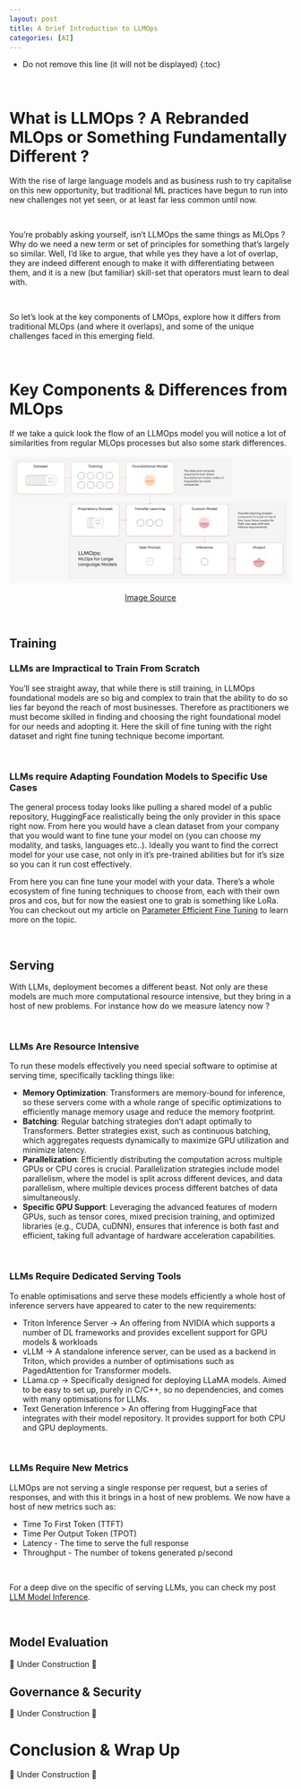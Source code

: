 ```yaml
---
layout: post
title: A brief Introduction to LLMOps
categories: [AI]
---
```



* Do not remove this line (it will not be displayed)
{:toc}

<br>

# What is LLMOps ? A Rebranded MLOps or Something Fundamentally Different ?

With the rise of large language models and as business rush to try capitalise on this new opportunity, but traditional ML practices have begun to run into new challenges not yet seen, or at least far less common until now.

<br>

You’re probably asking yourself, isn’t LLMOps the same things as MLOps ? Why do we need a new term or set of principles for something that’s largely so similar. Well, I’d like to argue, that while yes they have a lot of overlap, they are indeed different enough to make it with differentiating between them, and it is a new (but familiar) skill-set that operators must learn to deal with. 

<br>

So let’s look at the key components of LMOps, explore how it differs from traditional MLOps (and where it overlaps), and some of the unique challenges faced in this emerging field.

<br>

# Key Components & Differences from MLOps 

If we take a quick look the flow of an LLMOps model you will notice a lot of similarities from regular MLOps processes but also some stark differences. 

<img src="/images/llm-ops/llm-ops-flow.png" alt="LLMOps Flow"/>
<p align="center">
  <a href="https://valohai.com/blog/llmops/">Image Source</a>
</p>

<br>

## Training

### LLMs are Impractical to Train From Scratch

You’ll see straight away, that while there is still training, in LLMOps foundational models are so big and complex to train that the ability to do so lies far beyond the reach of most businesses. Therefore as practitioners we must become skilled in finding and choosing the right foundational model for our needs and adopting it. Here the skill of fine tuning with the right dataset and right fine tuning technique become important. 

<br>

### LLMs require Adapting Foundation Models to Specific Use Cases

The general process today looks like pulling a shared model of a public repository, HuggingFace  realistically being the only provider in this space right now. From here you would have a clean dataset from your company that you would want to fine tune your model on (you can choose my modality, and tasks, languages etc..). Ideally you want to find the correct model for your use case, not only in it’s pre-trained abilities but for it’s size so you can it run cost effectively. 

From here you can fine tune your model with your data. There’s a whole ecosystem of fine tuning techniques to choose from, each with their own pros and cos, but for now the easiest one to grab is something like LoRa. You can checkout out my article on [Parameter Efficient Fine Tuning](../model-fine-tuning/) to learn more on the topic.

<br>

## Serving

With LLMs, deployment becomes a different beast. Not only are these models are much more computational resource intensive, but they bring in a host of new problems. For instance how do we measure latency now ?

<br>

### LLMs Are Resource Intensive

To run these models effectively you need special software to optimise at serving time, specifically tackling things like:

- **Memory Optimization**: Transformers are memory-bound for inference, so these servers come with a whole range of specific optimizations to efficiently manage memory usage and reduce the memory footprint.
- **Batching**: Regular batching strategies don’t adapt optimally to Transformers. Better strategies exist, such as continuous batching, which aggregates requests dynamically to maximize GPU utilization and minimize latency.
- **Parallelization**: Efficiently distributing the computation across multiple GPUs or CPU cores is crucial. Parallelization strategies include model parallelism, where the model is split across different devices, and data parallelism, where multiple devices process different batches of data simultaneously.
- **Specific GPU Support**: Leveraging the advanced features of modern GPUs, such as tensor cores, mixed precision training, and optimized libraries (e.g., CUDA, cuDNN), ensures that inference is both fast and efficient, taking full advantage of hardware acceleration capabilities.

<br>

### LLMs Require Dedicated Serving Tools

To enable optimisations and serve these models efficiently a whole host of inference servers have appeared to cater to the new requirements:

- Triton Inference Server → An offering from NVIDIA  which supports a number of DL frameworks and provides excellent support for GPU models & workloads
- vLLM → A standalone inference server, can be used as a backend in Triton, which provides a number of optimisations such as PagedAttention for Transformer models.
- LLama.cp → Specifically designed for deploying LLaMA models. Aimed to be easy to set up, purely in C/C++, so no dependencies, and comes with many optimisations for LLMs.
- Text Generation Inference > An offering from HuggingFace that integrates with their model repository. It provides support for both CPU and GPU deployments.

<br>

### LLMs Require New Metrics

LLMOps are not serving a single response per request, but a series of responses, and with this it brings in a host of new problems. We now have a host of new metrics such as:

- Time To First Token (TTFT)
- Time Per Output Token (TPOT)
- Latency - The time to serve the full response
- Throughput - The number of tokens generated p/second

<br>

For a deep dive on the specific of serving LLMs, you can check my post [LLM Model Inference](../llm-inference-1).

<br>

## Model Evaluation 

🚧 Under Construction 🚧

## Governance & Security

🚧 Under Construction 🚧

# Conclusion & Wrap Up

🚧 Under Construction 🚧
